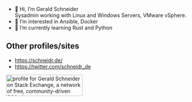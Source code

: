 - 👋 Hi, I’m Gerald Schneider  
  Sysadmin working with Linux and Windows Servers, VMware vSphere.
- 👀 I’m interested in Ansible, Docker
- 🌱 I’m currently learning Rust and Python

## Other profiles/sites

- https://schneidr.de/
- https://twitter.com/schneidr_de

<a href="https://stackexchange.com/users/73701/gerald-schneider"><img src="https://stackexchange.com/users/flair/73701.png" width="208" height="58" alt="profile for Gerald Schneider on Stack Exchange, a network of free, community-driven Q&amp;A sites" title="profile for Gerald Schneider on Stack Exchange, a network of free, community-driven Q&amp;A sites" /></a>

<!---
schneidr/schneidr is a ✨ special ✨ repository because its `README.md` (this file) appears on your GitHub profile.
You can click the Preview link to take a look at your changes.
--->
